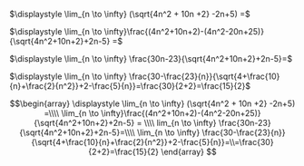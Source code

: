 $\displaystyle \lim_{n \to \infty} (\sqrt{4n^2 + 10n +2} -2n+5) =$

$\displaystyle \lim_{n \to \infty}\frac{(4n^2+10n+2)-(4n^2-20n+25)}{\sqrt{4n^2+10n+2}+2n-5} =$

$\displaystyle \lim_{n \to \infty} \frac{30n-23}{\sqrt{4n^2+10n+2}+2n-5}=$ 

$\displaystyle \lim_{n \to \infty} \frac{30-\frac{23}{n}}{\sqrt{4+\frac{10}{n}+\frac{2}{n^2}}+2-\frac{5}{n}}=\frac{30}{2+2}=\frac{15}{2}$



$$\begin{array}
\displaystyle \lim_{n \to \infty} (\sqrt{4n^2 + 10n +2} -2n+5) =\\\\
\lim_{n \to \infty}\frac{(4n^2+10n+2)-(4n^2-20n+25)}{\sqrt{4n^2+10n+2}+2n-5} = \\\\
lim_{n \to \infty} \frac{30n-23}{\sqrt{4n^2+10n+2}+2n-5}=\\\\
\lim_{n \to \infty} \frac{30-\frac{23}{n}}{\sqrt{4+\frac{10}{n}+\frac{2}{n^2}}+2-\frac{5}{n}}=\\=\frac{30}{2+2}=\frac{15}{2}
\end{array}
$$
